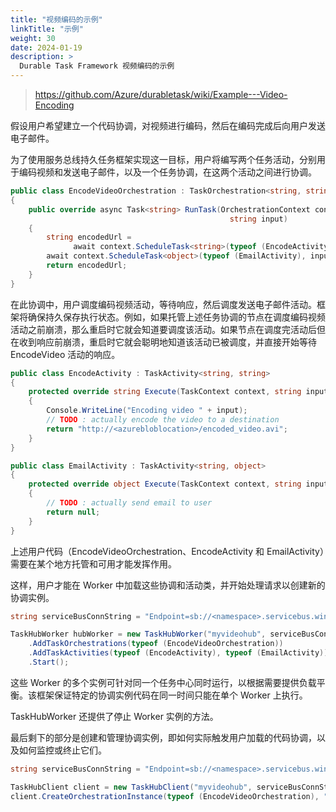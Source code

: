 ```yaml
---
title: "视频编码的示例"
linkTitle: "示例"
weight: 30
date: 2024-01-19
description: >
  Durable Task Framework 视频编码的示例
---
```


> https://github.com/Azure/durabletask/wiki/Example---Video-Encoding

假设用户希望建立一个代码协调，对视频进行编码，然后在编码完成后向用户发送电子邮件。

为了使用服务总线持久任务框架实现这一目标，用户将编写两个任务活动，分别用于编码视频和发送电子邮件，以及一个任务协调，在这两个活动之间进行协调。

```c#
public class EncodeVideoOrchestration : TaskOrchestration<string, string>
{
    public override async Task<string> RunTask(OrchestrationContext context, 
                                                 string input)
    {
        string encodedUrl = 
              await context.ScheduleTask<string>(typeof (EncodeActivity), input);
        await context.ScheduleTask<object>(typeof (EmailActivity), input);
        return encodedUrl;
    }
}
```

在此协调中，用户调度编码视频活动，等待响应，然后调度发送电子邮件活动。框架将确保持久保存执行状态。例如，如果托管上述任务协调的节点在调度编码视频活动之前崩溃，那么重启时它就会知道要调度该活动。如果节点在调度完活动后但在收到响应前崩溃，重启时它就会聪明地知道该活动已被调度，并直接开始等待 EncodeVideo 活动的响应。

```c#
public class EncodeActivity : TaskActivity<string, string>
{
    protected override string Execute(TaskContext context, string input)
    {
        Console.WriteLine("Encoding video " + input);
        // TODO : actually encode the video to a destination
        return "http://<azurebloblocation>/encoded_video.avi";
    }
}

public class EmailActivity : TaskActivity<string, object>
{
    protected override object Execute(TaskContext context, string input)
    {
        // TODO : actually send email to user
        return null;
    }
}
```

上述用户代码（EncodeVideoOrchestration、EncodeActivity 和 EmailActivity）需要在某个地方托管和可用才能发挥作用。

这样，用户才能在 Worker 中加载这些协调和活动类，并开始处理请求以创建新的协调实例。

```c#
string serviceBusConnString = "Endpoint=sb://<namespace>.servicebus.windows.net/;SharedSecretIssuer=[issuer];SharedSecretValue=[value]";

TaskHubWorker hubWorker = new TaskHubWorker("myvideohub", serviceBusConnString)
    .AddTaskOrchestrations(typeof (EncodeVideoOrchestration))
    .AddTaskActivities(typeof (EncodeActivity), typeof (EmailActivity))
    .Start();
```

这些 Worker 的多个实例可针对同一个任务中心同时运行，以根据需要提供负载平衡。该框架保证特定的协调实例代码在同一时间只能在单个 Worker 上执行。

TaskHubWorker 还提供了停止 Worker 实例的方法。

最后剩下的部分是创建和管理协调实例，即如何实际触发用户加载的代码协调，以及如何监控或终止它们。

```c#
string serviceBusConnString = "Endpoint=sb://<namespace>.servicebus.windows.net/;SharedSecretIssuer=[issuer];SharedSecretValue=[value]";

TaskHubClient client = new TaskHubClient("myvideohub", serviceBusConnString);
client.CreateOrchestrationInstance(typeof (EncodeVideoOrchestration), "http://<azurebloblocation>/MyVideo.mpg");
```